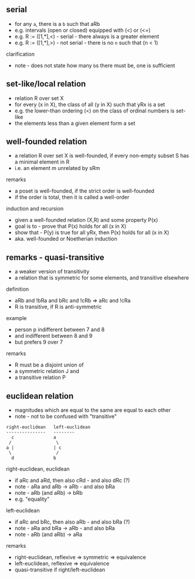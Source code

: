 
<!-- ======================================================================= -->
## serial

* for any `a`, there is a `b` such that aRb
* e.g. intervals (open or closed) equipped with (<) or (<=)
* e.g. R := ([1,*],<) - serial - there always is a greater element
* e.g. R := ([1,*],>) - not serial - there is no `n` such that (n < 1)

clarification

* note - does not state how many `b`s there must be, one is sufficient

<!-- ======================================================================= -->
## set-like/local relation

* relation R over set X
* for every (x in X), the class of all (y in X) such that yRx is a set
* e.g. the lower-than ordering (<) on the class of ordinal numbers is set-like
* the elements less than a given element form a set

<!-- ======================================================================= -->
## well-founded relation

* a relation R over set X is well-founded,
  if every non-empty subset S has a minimal element in R
* i.e. an element m unrelated by sRm

remarks

* a poset is well-founded, if the strict order is well-founded
* if the order is total, then it is called a well-order

induction and recursion

* given a well-founded relation (X,R) and some property P(x)
* goal is to - prove that P(x) holds for all (x in X)
* show that - P(y) is true for all yRx, then P(x) holds for all (x in X)
* aka. well-founded or Noetherian induction

<!-- ======================================================================= -->
## remarks - quasi-transitive

* a weaker version of transitivity
* a relation that is symmetric for some elements, and transitive elsewhere

definition

* aRb and !bRa and bRc and !cRb => aRc and !cRa
* R is transitive, if R is anti-symmetric

example

* person p indifferent between 7 and 8
* and indifferent between 8 and 9
* but prefers 9 over 7

remarks

* R must be a disjoint union of
* a symmetric relation J and
* a transitive relation P

<!-- ======================================================================= -->
## euclidean relation

* magnitudes which are equal to the same are equal to each other
* note - not to be confused with "transitive"

```
right-euclidean   left-euclidean
---------------   --------
  c               a
 /                 \
a |               | c
 \                 /
  d               b
```

right-euclidean, euclidean

* if aRc and aRd, then also cRd - and also dRc (?)
* note - aRa and aRb -> aRb - and also bRa
* note - aRb (and aRb) -> bRb
* e.g. "equality"

left-euclidean

* if aRc and bRc, then also aRb - and also bRa (?)
* note - aRa and bRa -> aRb - and also bRa
* note - aRb (and aRb) -> aRa

remarks

* right-euclidean, reflexive => symmetric => equivalence
* left-euclidean, reflexive => equivalence
* quasi-transitive if right/left-euclidean
